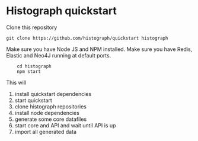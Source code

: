 # Histograph quickstart

Clone this repository

	git clone https://github.com/histograph/quickstart histograph

Make sure you have Node JS and NPM installed.
Make sure you have Redis, Elastic and Neo4J running at default ports.

        cd histograph
        npm start

This will

1. install quickstart dependencies
2. start quickstart
3. clone histograph repositories
4. install node dependencies
5. generate some core datafiles
6. start core and API and wait until API is up
7. import all generated data
